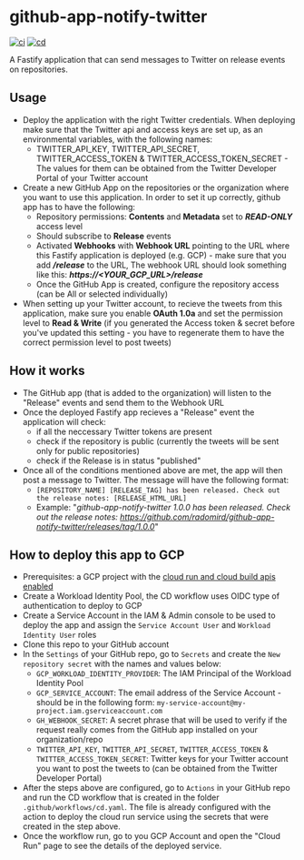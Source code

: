 # github-app-notify-twitter

[![ci](https://github.com/nearform/github-app-notify-twitter/actions/workflows/ci.yml/badge.svg)](https://github.com/nearform/github-app-notify-twitter/actions/workflows/ci.yml)
[![cd](https://github.com/nearform/github-app-notify-twitter/actions/workflows/cd.yml/badge.svg)](https://github.com/nearform/github-app-notify-twitter/actions/workflows/cd.yml)

A Fastify application that can send messages to Twitter on release events on repositories.

## Usage

- Deploy the application with the right Twitter credentials. When deploying make sure that the Twitter api and access keys are set up, as an environmental variables, with the following names:
    - TWITTER_API_KEY, TWITTER_API_SECRET, TWITTER_ACCESS_TOKEN & TWITTER_ACCESS_TOKEN_SECRET - The values for them can be obtained from the Twitter Developer Portal of your Twitter account
- Create a new GitHub App on the repositories or the organization where you want to use this application. In order to set it up correctly, github app has to have the following:
    - Repository permissions: **Contents** and **Metadata** set to _**READ-ONLY**_ access level
    - Should subscribe to **Release** events
    - Activated **Webhooks** with **Webhook URL** pointing to the URL where this Fastify application is deployed (e.g. GCP) - make sure that you add **_/release_** to the URL, The webhook URL should look something like this: _**https://<YOUR_GCP_URL>/release**_
    - Once the GitHub App is created, configure the repository access (can be All or selected individually) 
- When setting up your Twitter account, to recieve the tweets from this application, make sure you enable **OAuth 1.0a** and set the permission level to **Read & Write** (if you generated the Access token & secret before you've updated this setting - you have to regenerate them to have the correct permission level to post tweets)
## How it works

- The GitHub app (that is added to the organization) will listen to the "Release" events and send them to the Webhook URL
- Once the deployed Fastify app recieves a "Release" event the application will check:
    - if all the neccessary Twitter tokens are present
    - check if the repository is public (currently the tweets will be sent only for public repositories)
    - check if the Release is in status "published"
- Once all of the conditions mentioned above are met, the app will then post a message to Twitter. The message will have the following format:
    - `[REPOSITORY_NAME] [RELEASE_TAG] has been released. Check out the release notes: [RELEASE_HTML_URL]` 
    - Example: "_github-app-notify-twitter 1.0.0  has been released. Check out the release notes: https://github.com/radomird/github-app-notify-twitter/releases/tag/1.0.0_"

## How to deploy this app to GCP

- Prerequisites: a GCP project with the [cloud run and cloud build apis enabled](https://cloud.google.com/apis/docs/getting-started)
- Create a Workload Identity Pool, the CD workflow uses OIDC type of authentication to deploy to GCP
- Create a Service Account in the IAM & Admin console to be used to deploy the app and assign the `Service Account User` and `Workload Identity User` roles
- Clone this repo to your GitHub account
- In the `Settings` of your GitHub repo, go to `Secrets` and create the `New repository secret` with the names and values below:
    - `GCP_WORKLOAD_IDENTITY_PROVIDER`: The IAM Principal of the Workload Identity Pool
    - `GCP_SERVICE_ACCOUNT`: The email address of the Service Account - should be in the following form: `my-service-account@my-project.iam.gserviceaccount.com`
    - `GH_WEBHOOK_SECRET`: A secret phrase that will be used to verify if the request really comes from the GitHub app installed on your organization/repo 
    - `TWITTER_API_KEY`, `TWITTER_API_SECRET`, `TWITTER_ACCESS_TOKEN` & `TWITTER_ACCESS_TOKEN_SECRET`: Twitter keys for your Twitter account you want to post the tweets to (can be obtained from the Twitter Developer Portal)
- After the steps above are configured, go to `Actions` in your GitHub repo and run the CD workflow that is created in the folder `.github/workflows/cd.yaml`. The file is already configured with the action to deploy the cloud run service using the secrets that were created in the step above.
- Once the workflow run, go to you GCP Account and open the "Cloud Run" page to see the details of the deployed service.
